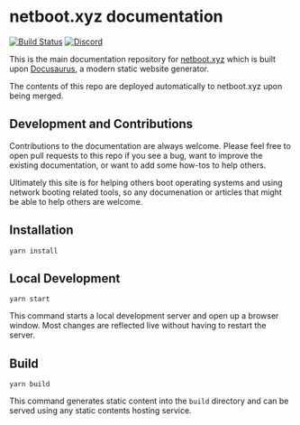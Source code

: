 # netboot.xyz documentation

[![Build Status](https://github.com/cloud-init-pxe/cloud-init-pxe-docs/actions/workflows/deploy.yml/badge.svg)](https://github.com/cloud-init-pxe/cloud-init-pxe-docs/actions/workflows/deploy.yml)
[![Discord](https://img.shields.io/discord/425186187368595466)](https://discord.gg/An6PA2a)

This is the main documentation repository for [netboot.xyz](https://netboot.xyz) which is built upon [Docusaurus](https://docusaurus.io/), a modern static website generator.

The contents of this repo are deployed automatically to netboot.xyz upon being merged.

## Development and Contributions

Contributions to the documentation are always welcome.  Please feel free to open pull requests to this repo if you see a bug, want to improve the existing documentation, or want to add some how-tos to help others.  

Ultimately this site is for helping others boot operating systems and using network booting related tools, so any documenation or articles that might be able to help others are welcome.

## Installation

```console
yarn install
```

## Local Development

```console
yarn start
```

This command starts a local development server and open up a browser window. Most changes are reflected live without having to restart the server.

## Build

```console
yarn build
```

This command generates static content into the `build` directory and can be served using any static contents hosting service.
